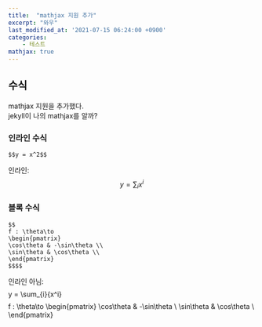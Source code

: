 ```yaml
---
title:  "mathjax 지원 추가"
excerpt: "와우"
last_modified_at: '2021-07-15 06:24:00 +0900'
categories:
    - 테스트
mathjax: true
---
```

## 수식
mathjax 지원을 추가했다.\
jekyll이 나의 mathjax를 알까?

### 인라인 수식
```
$$y = x^2$$
```
인라인: $$y = \sum_{i}{x^i}$$

### 블록 수식
```
$$
f : \theta\to 
\begin{pmatrix}
\cos\theta & -\sin\theta \\
\sin\theta & \cos\theta \\
\end{pmatrix}
$$$$

```
인라인 아님: $$$$ y = \sum_{i}{x^i} $$$$
$$$$
f : \theta\to 
\begin{pmatrix}
\cos\theta & -\sin\theta \\
\sin\theta & \cos\theta \\
\end{pmatrix}
$$$$





